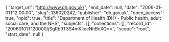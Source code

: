 {
  "target_url": "http://www.dh.gov.uk/", 
  "end_date": null, 
  "date": "2006-01-01T12:00:00", 
  "slug": 136020242, 
  "publisher": "dh.gov.uk", 
  "open_access": true, 
  "npld": true, 
  "title": "Department of Health (DH) - Public health, adult social care, and the NHS", 
  "subjects": [], 
  "collections": [], 
  "record_id": "20060101T120000/jSgRb9T3S4mKlieeNhBcXQ==", 
  "scope": "root", 
  "start_date": null
}

